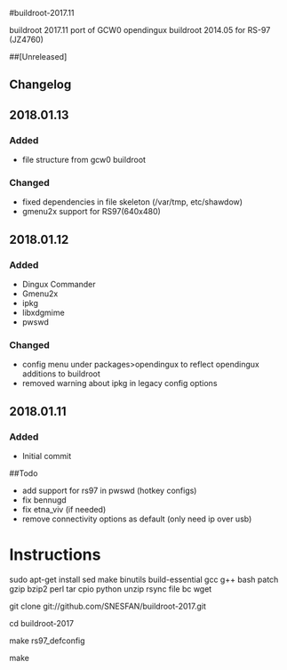 #buildroot-2017.11

buildroot 2017.11 port of GCW0 opendingux buildroot 2014.05 for RS-97 (JZ4760)

##[Unreleased]

## Changelog

## 2018.01.13
### Added 
- file structure from gcw0 buildroot

### Changed
- fixed dependencies in file skeleton (/var/tmp, etc/shawdow)
- gmenu2x support for RS97(640x480)

## 2018.01.12
### Added
- Dingux Commander
- Gmenu2x
- ipkg
- libxdgmime
- pwswd

### Changed 
- config menu under packages>opendingux to reflect opendingux additions to buildroot
- removed warning about ipkg in legacy config options
        
## 2018.01.11
### Added
- Initial commit

##Todo
- add support for rs97 in pwswd (hotkey configs)
- fix bennugd
- fix etna_viv (if needed)
- remove connectivity options as default (only need ip over usb)

# Instructions

sudo apt-get install sed make binutils build-essential gcc g++ bash patch gzip bzip2 perl tar cpio python unzip rsync file bc wget

git clone git://github.com/SNESFAN/buildroot-2017.git

cd buildroot-2017

make rs97_defconfig

make
